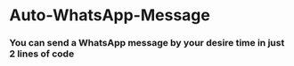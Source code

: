 # Auto-WhatsApp-Message

<h3> You can send a WhatsApp message by your desire time in just 2 lines of code <h3/>
